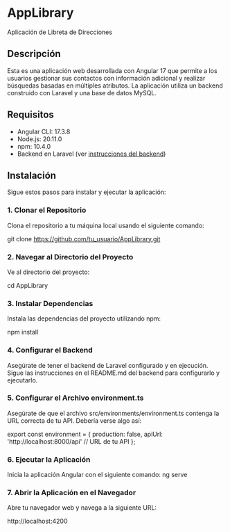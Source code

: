 # AppLibrary
Aplicación de Libreta de Direcciones
 

## Descripción

Esta es una aplicación web desarrollada con Angular 17 que permite a los usuarios gestionar sus contactos con información adicional y realizar búsquedas basadas en múltiples atributos. La aplicación utiliza un backend construido con Laravel y una base de datos MySQL.

## Requisitos

- Angular CLI: 17.3.8
- Node.js: 20.11.0
- npm: 10.4.0 
- Backend en Laravel (ver [instrucciones del backend](../backend/README.md))

## Instalación

Sigue estos pasos para instalar y ejecutar la aplicación:

### 1. Clonar el Repositorio

Clona el repositorio a tu máquina local usando el siguiente comando:
 
git clone https://github.com/tu_usuario/AppLibrary.git

### 2. Navegar al Directorio del Proyecto
Ve al directorio del proyecto:

cd AppLibrary

### 3. Instalar Dependencias
Instala las dependencias del proyecto utilizando npm:

npm install

### 4. Configurar el Backend
Asegúrate de tener el backend de Laravel configurado y en ejecución. Sigue las instrucciones en el README.md del backend para configurarlo y ejecutarlo.

### 5. Configurar el Archivo environment.ts
Asegúrate de que el archivo src/environments/environment.ts contenga la URL correcta de tu API. Debería verse algo así:

export const environment = {
  production: false,
  apiUrl: 'http://localhost:8000/api'  // URL de tu API
};

### 6. Ejecutar la Aplicación
Inicia la aplicación Angular con el siguiente comando:
ng serve

### 7. Abrir la Aplicación en el Navegador
Abre tu navegador web y navega a la siguiente URL:

http://localhost:4200
